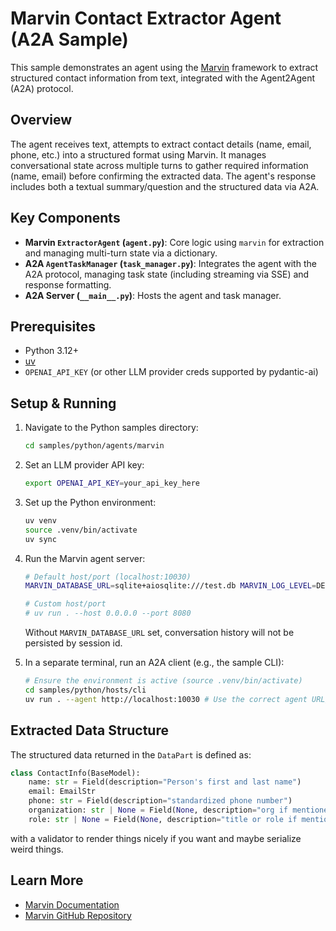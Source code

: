 # Marvin Contact Extractor Agent (A2A Sample)

This sample demonstrates an agent using the [Marvin](https://github.com/prefecthq/marvin) framework to extract structured contact information from text, integrated with the Agent2Agent (A2A) protocol.

## Overview

The agent receives text, attempts to extract contact details (name, email, phone, etc.) into a structured format using Marvin. It manages conversational state across multiple turns to gather required information (name, email) before confirming the extracted data. The agent's response includes both a textual summary/question and the structured data via A2A.

## Key Components

- **Marvin `ExtractorAgent` (`agent.py`)**: Core logic using `marvin` for extraction and managing multi-turn state via a dictionary.
- **A2A `AgentTaskManager` (`task_manager.py`)**: Integrates the agent with the A2A protocol, managing task state (including streaming via SSE) and response formatting.
- **A2A Server (`__main__.py`)**: Hosts the agent and task manager.

## Prerequisites

- Python 3.12+
- [uv](https://docs.astral.sh/uv/getting-started/installation/)
- `OPENAI_API_KEY` (or other LLM provider creds supported by pydantic-ai)

## Setup & Running

1. Navigate to the Python samples directory:

    ```bash
    cd samples/python/agents/marvin
    ```

2. Set an LLM provider API key:

    ```bash
    export OPENAI_API_KEY=your_api_key_here
    ```

3. Set up the Python environment:

    ```bash
    uv venv
    source .venv/bin/activate
    uv sync
    ```

4. Run the Marvin agent server:

    ```bash
    # Default host/port (localhost:10030)
    MARVIN_DATABASE_URL=sqlite+aiosqlite:///test.db MARVIN_LOG_LEVEL=DEBUG uv run .

    # Custom host/port
    # uv run . --host 0.0.0.0 --port 8080
    ```

    Without `MARVIN_DATABASE_URL` set, conversation history will not be persisted by session id.

5. In a separate terminal, run an A2A client (e.g., the sample CLI):

    ```bash
    # Ensure the environment is active (source .venv/bin/activate)
    cd samples/python/hosts/cli
    uv run . --agent http://localhost:10030 # Use the correct agent URL/port
    ```

## Extracted Data Structure

The structured data returned in the `DataPart` is defined as:

```python
class ContactInfo(BaseModel):
    name: str = Field(description="Person's first and last name")
    email: EmailStr
    phone: str = Field(description="standardized phone number")
    organization: str | None = Field(None, description="org if mentioned")
    role: str | None = Field(None, description="title or role if mentioned")
```

with a validator to render things nicely if you want and maybe serialize weird things.

## Learn More

- [Marvin Documentation](https://www.askmarvin.ai/)
- [Marvin GitHub Repository](https://github.com/prefecthq/marvin)
